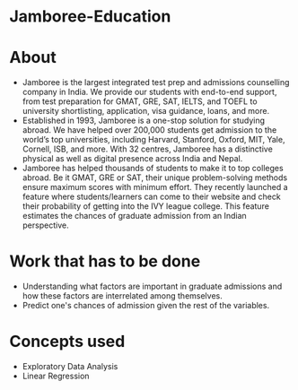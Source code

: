 # Jamboree-Education

# About
* Jamboree is the largest integrated test prep and admissions counselling company in India. We provide our students with end-to-end support, from test preparation for GMAT, GRE, SAT, IELTS, and TOEFL to university shortlisting, application, visa guidance, loans, and more.
* Established in 1993, Jamboree is a one-stop solution for studying abroad. We have helped over 200,000 students get admission to the world’s top universities, including Harvard, Stanford, Oxford, MIT, Yale, Cornell, ISB, and more. With 32 centres, Jamboree has a distinctive physical as well as digital presence across India and Nepal.
* Jamboree has helped thousands of students to make it to top colleges abroad. Be it GMAT, GRE or SAT, their unique problem-solving methods ensure maximum scores with minimum effort.
They recently launched a feature where students/learners can come to their website and check their probability of getting into the IVY league college. This feature estimates the chances of graduate admission from an Indian perspective.


# Work that has to be done
* Understanding what factors are important in graduate admissions and how these factors are interrelated among themselves.
* Predict one's chances of admission given the rest of the variables.

# Concepts used
* Exploratory Data Analysis
* Linear Regression
